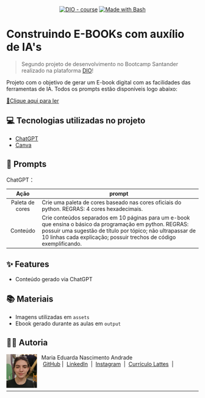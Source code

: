 <p align="center">
<a href="https://dio.me/"><img src="https://img.shields.io/badge/DIO-Course-28DA77?logo=youtube" alt="DIO - course"></a>
<a href="https://www.gnu.org/software/bash/" title="Go to Bash homepage"><img src="https://img.shields.io/badge/Prompt-Project-blue?logo=gnu-bash&amp;logoColor=white" alt="Made with Bash"></a></p>




# Construindo E-BOOKs com auxílio de IA's

 > Segundo projeto de desenvolvimento no Bootcamp Santander realizado na plataforma [DIO](https://dio.me)!

Projeto com o objetivo de gerar um E-book digital com as facilidades das ferramentas de IA. Todos os prompts estão disponíveis logo abaixo:

<a href="output/Ebook Python Básico.pdf" title="View PDF now"> 📕Clique aqui para ler</a>

## 💻 Tecnologias utilizadas no projeto

- [ChatGPT](https://chat.openai.com/) 
- [Canva](https://www.canva.com/)

## 🧠 Prompts


ChatGPT：

|   Ação   | prompt                                                                                                                                                                                                                                                                         |
| :------: | ------------------------------------------------------------------------------------------------------------------------------------------------------------------------------------------------------------------------------------------------------------------------------ |
|  Paleta de cores | Crie uma paleta de cores baseado nas cores oficiais do python. REGRAS: 4 cores hexadecimais.                                                       |
| Conteúdo | Crie conteúdos separados em 10 páginas para um e-book que ensina o básico da programação em python. REGRAS: possuir uma sugestão de título por tópico; não ultrapassar de 10 linhas cada explicação; possuir trechos de código exemplificando.


## ✨ Features

- Conteúdo gerado via ChatGPT


## 📚 Materiais

- Imagens utilizadas em `assets`
- Ebook gerado durante as aulas em `output`

## 👨‍💻 Autoria

<p>
    <img 
      align=left 
      margin=10 
      width=80 
      src="assets/profile.jpg"
    />
    <p>&nbsp&nbsp&nbspMaria Eduarda Nascimento Andrade<br>
    &nbsp&nbsp&nbsp
    <a href="https://github.com/me15degrees">
    GitHub</a>&nbsp;|&nbsp;
    <a href="https://www.linkedin.com/in/maria-eduarda-nascimento-andrade-bb0b86213/">LinkedIn</a>
&nbsp;|&nbsp;
    <a href="https://www.instagram.com/me15degrees/">
    Instagram</a>
&nbsp;|&nbsp;
    <a href="http://lattes.cnpq.br/3152644388678173">
    Currículo Lattes</a>
&nbsp;|&nbsp;</p></p>

</p>
<br/><br/>
<p>

---
